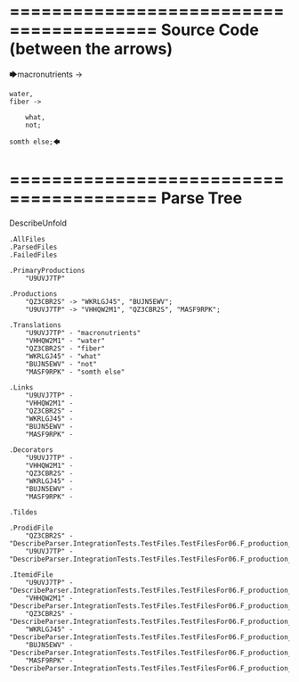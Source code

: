 ========================================
Source Code (between the arrows)
========================================

🡆macronutrients ->

    water,
	fiber ->

        what,
        not;

	somth else;🡄

========================================
Parse Tree
========================================
DescribeUnfold

    .AllFiles
    .ParsedFiles
    .FailedFiles

    .PrimaryProductions
        "U9UVJ7TP" 

    .Productions
        "QZ3CBR2S" -> "WKRLGJ45", "BUJN5EWV";
        "U9UVJ7TP" -> "VHHQW2M1", "QZ3CBR2S", "MASF9RPK";

    .Translations
        "U9UVJ7TP" - "macronutrients"
        "VHHQW2M1" - "water"
        "QZ3CBR2S" - "fiber"
        "WKRLGJ45" - "what"
        "BUJN5EWV" - "not"
        "MASF9RPK" - "somth else"

    .Links
        "U9UVJ7TP" - 
        "VHHQW2M1" - 
        "QZ3CBR2S" - 
        "WKRLGJ45" - 
        "BUJN5EWV" - 
        "MASF9RPK" - 

    .Decorators
        "U9UVJ7TP" - 
        "VHHQW2M1" - 
        "QZ3CBR2S" - 
        "WKRLGJ45" - 
        "BUJN5EWV" - 
        "MASF9RPK" - 

    .Tildes

    .ProdidFile
        "QZ3CBR2S" - "DescribeParser.IntegrationTests.TestFiles.TestFilesFor06.F_production_in_production3.ds"
        "U9UVJ7TP" - "DescribeParser.IntegrationTests.TestFiles.TestFilesFor06.F_production_in_production3.ds"

    .ItemidFile
        "U9UVJ7TP" - "DescribeParser.IntegrationTests.TestFiles.TestFilesFor06.F_production_in_production3.ds"
        "VHHQW2M1" - "DescribeParser.IntegrationTests.TestFiles.TestFilesFor06.F_production_in_production3.ds"
        "QZ3CBR2S" - "DescribeParser.IntegrationTests.TestFiles.TestFilesFor06.F_production_in_production3.ds"
        "WKRLGJ45" - "DescribeParser.IntegrationTests.TestFiles.TestFilesFor06.F_production_in_production3.ds"
        "BUJN5EWV" - "DescribeParser.IntegrationTests.TestFiles.TestFilesFor06.F_production_in_production3.ds"
        "MASF9RPK" - "DescribeParser.IntegrationTests.TestFiles.TestFilesFor06.F_production_in_production3.ds"

